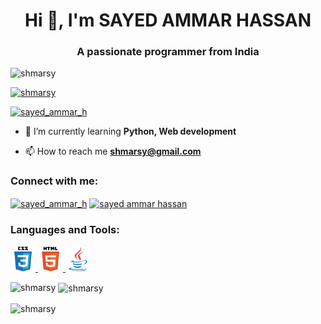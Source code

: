 
<h1 align="center">Hi 👋, I'm SAYED AMMAR HASSAN</h1>
<h3 align="center">A passionate programmer from India</h3>

<p align="left"> <img src="https://komarev.com/ghpvc/?username=shmarsy&label=Profile%20views&color=0e75b6&style=flat" alt="shmarsy" /> </p>

<p align="left"> <a href="https://github.com/ryo-ma/github-profile-trophy"><img src="https://github-profile-trophy.vercel.app/?username=shmarsy" alt="shmarsy" /></a> </p>

<p align="left"> <a href="https://twitter.com/sayed_ammar_h" target="blank"><img src="https://img.shields.io/twitter/follow/sayed_ammar_h?logo=twitter&style=for-the-badge" alt="sayed_ammar_h" /></a> </p>

- 🌱 I’m currently learning **Python, Web development**

- 📫 How to reach me **shmarsy@gmail.com**

<h3 align="left">Connect with me:</h3>
<p align="left">
<a href="https://twitter.com/sayed_ammar_h" target="blank"><img align="center" src="https://raw.githubusercontent.com/rahuldkjain/github-profile-readme-generator/master/src/images/icons/Social/twitter.svg" alt="sayed_ammar_h" height="30" width="40" /></a>
<a href="https://linkedin.com/in/sayed ammar hassan" target="blank"><img align="center" src="https://raw.githubusercontent.com/rahuldkjain/github-profile-readme-generator/master/src/images/icons/Social/linked-in-alt.svg" alt="sayed ammar hassan" height="30" width="40" /></a>
</p>

<h3 align="left">Languages and Tools:</h3>
<p align="left"> <a href="https://www.w3schools.com/css/" target="_blank" rel="noreferrer"> <img src="https://raw.githubusercontent.com/devicons/devicon/master/icons/css3/css3-original-wordmark.svg" alt="css3" width="40" height="40"/> </a> <a href="https://www.w3.org/html/" target="_blank" rel="noreferrer"> <img src="https://raw.githubusercontent.com/devicons/devicon/master/icons/html5/html5-original-wordmark.svg" alt="html5" width="40" height="40"/> </a> <a href="https://www.java.com" target="_blank" rel="noreferrer"> <img src="https://raw.githubusercontent.com/devicons/devicon/master/icons/java/java-original.svg" alt="java" width="40" height="40"/> </a> </p>

<p><img align="left" src="https://github-readme-stats.vercel.app/api/top-langs?username=shmarsy&show_icons=true&locale=en&layout=compact" alt="shmarsy" /></p>

<p>&nbsp;<img align="center" src="https://github-readme-stats.vercel.app/api?username=shmarsy&show_icons=true&locale=en" alt="shmarsy" /></p>

<p><img align="center" src="https://github-readme-streak-stats.herokuapp.com/?user=shmarsy&" alt="shmarsy" /></p>
